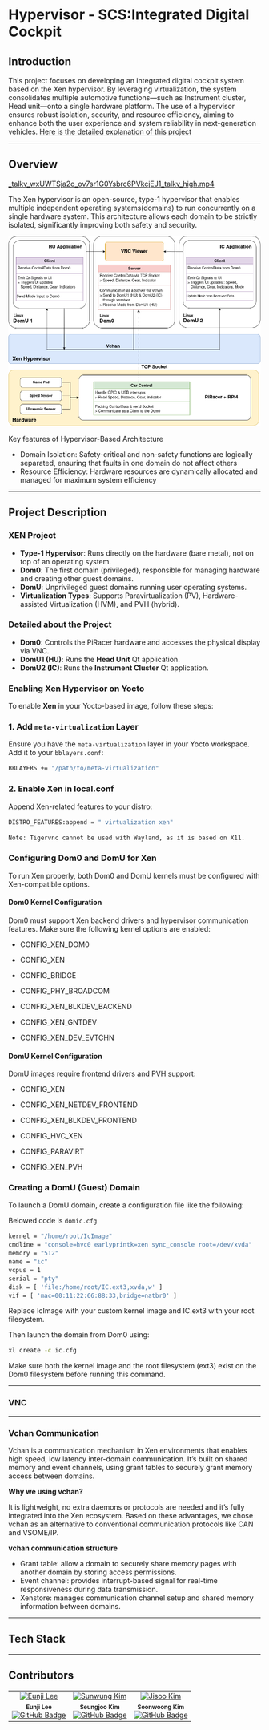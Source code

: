 # Hypervisor - SCS:Integrated Digital Cockpit

## **Introduction**

This project focuses on developing an integrated digital cockpit system based on the Xen hypervisor. By leveraging virtualization, the system consolidates multiple automotive functions—such as Instrument cluster, Head unit—onto a single hardware platform. The use of a hypervisor ensures robust isolation, security, and resource efficiency, aiming to enhance both the user experience and system reliability in next-generation vehicles. [Here is the detailed explanation of this project](https://github.com/SEA-ME/SCS_Integrated_Digital_Cockpit)

---

## **Overview**

[_talkv_wxUWTSja2o_ov7sr1G0Ysbrc6PVkcjEJ1_talkv_high.mp4](files/_talkv_wxUWTSja2o_ov7sr1G0Ysbrc6PVkcjEJ1_talkv_high.mp4)

The Xen hypervisor is an open-source, type-1 hypervisor that enables multiple independent operating systems(domains) to run concurrently on a single hardware system. This architecture allows each domain to be strictly isolated, significantly improving both safety and security.

![hypervisor_system_architecture.png](files/hypervisor_system_architecture.png)

Key features of Hypervisor-Based Architecture

- Domain Isolation: Safety-critical and non-safety functions are logically separated, ensuring that faults in one domain do not affect others
- Resource Efficiency: Hardware resources are dynamically allocated and managed for maximum system efficiency

---

## Project Description

### XEN Project
- **Type-1 Hypervisor**: Runs directly on the hardware (bare metal), not on top of an operating system.
- **Dom0**: The first domain (privileged), responsible for managing hardware and creating other guest domains.
- **DomU**: Unprivileged guest domains running user operating systems.
- **Virtualization Types**: Supports Paravirtualization (PV), Hardware-assisted Virtualization (HVM), and PVH (hybrid).

### Detailed about the Project
- **Dom0**: Controls the PiRacer hardware and accesses the physical display via VNC.
- **DomU1 (HU)**: Runs the **Head Unit** Qt application.
- **DomU2 (IC)**: Runs the **Instrument Cluster** Qt application.


### Enabling Xen Hypervisor on Yocto

To enable **Xen** in your Yocto-based image, follow these steps:

### 1. Add `meta-virtualization` Layer

Ensure you have the `meta-virtualization` layer in your Yocto workspace. Add it to your `bblayers.conf`:

```bash
BBLAYERS += "/path/to/meta-virtualization"
```
### 2. Enable Xen in local.conf
Append Xen-related features to your distro:

```bash
DISTRO_FEATURES:append = " virtualization xen"
```
`Note: Tigervnc cannot be used with Wayland, as it is based on X11.`

### Configuring Dom0 and DomU for Xen
To run Xen properly, both Dom0 and DomU kernels must be configured with Xen-compatible options.

#### Dom0 Kernel Configuration
Dom0 must support Xen backend drivers and hypervisor communication features. Make sure the following kernel options are enabled:

- CONFIG_XEN_DOM0
- CONFIG_XEN

- CONFIG_BRIDGE
- CONFIG_PHY_BROADCOM

- CONFIG_XEN_BLKDEV_BACKEND

- CONFIG_XEN_GNTDEV

- CONFIG_XEN_DEV_EVTCHN

#### DomU Kernel Configuration
DomU images require frontend drivers and PVH support:

- CONFIG_XEN
- CONFIG_XEN_NETDEV_FRONTEND

- CONFIG_XEN_BLKDEV_FRONTEND

- CONFIG_HVC_XEN

- CONFIG_PARAVIRT

- CONFIG_XEN_PVH 

### Creating a DomU (Guest) Domain
To launch a DomU domain, create a configuration file like the following:

Belowed code is `domic.cfg` 
```bash
kernel = "/home/root/IcImage"
cmdline = "console=hvc0 earlyprintk=xen sync_console root=/dev/xvda"
memory = "512"
name = "ic"
vcpus = 1
serial = "pty"
disk = [ 'file:/home/root/IC.ext3,xvda,w' ]
vif = [ 'mac=00:11:22:66:88:33,bridge=natbr0' ]
```
Replace IcImage with your custom kernel image and IC.ext3 with your root filesystem.

Then launch the domain from Dom0 using:

```bash
xl create -c ic.cfg
```
Make sure both the kernel image and the root filesystem (ext3) exist on the Dom0 filesystem before running this command.


---

### VNC

---

### Vchan Communication

Vchan is a communication mechanism in Xen environments that enables high speed, low latency inter-domain communication. It’s built on shared memory and event channels, using grant tables to securely grant memory access between domains.

**Why we using vchan?**

It is lightweight, no extra daemons or protocols are needed and it’s fully integrated into the Xen ecosystem. Based on these advantages, we chose vchan as an alternative to conventional communication protocols like CAN and VSOME/IP.

**vchan communication structure**

- Grant table: allow a domain to securely share memory pages with another domain by storing access permissions.
- Event channel: provides interrupt-based signal for real-time responsiveness during data transmission.
- Xenstore: manages communication channel setup and shared memory information between domains.

---

## Tech Stack

---

## Contributors

<center>
<table align="center">
<tr>
<td align="center">
<a href="https://github.com/iznue">
<img src="https://github.com/iznue.png" width="150px;" alt="Eunji Lee"/>
<br />
<sub><b>Eunji Lee</b></sub>
</a>
<br />
<a href="https://github.com/iznue"><img src="https://img.shields.io/badge/GitHub-iznue-blue?logo=github" alt="GitHub Badge" /></a>
<br />
</td>
<td align="center">
<a href="https://github.com/programerKim">
<img src="https://github.com/programerKim.png" width="150px;" alt="Sunwung Kim"/>
<br />
<sub><b>Seungjoo Kim</b></sub>
</a>
<br />
<a href="https://github.com/programerKim"><img src="https://img.shields.io/badge/GitHub-programerKim-blue?logo=github" alt="GitHub Badge" /></a>
<br />
</td>
<td align="center">
<a href="https://github.com/mechsoon">
<img src="https://github.com/mechsoon.png" width="150px;" alt="Jisoo Kim"/>
<br />
<sub><b>Soonwoong Kim</b></sub>
</a>
<br />
<a href="https://github.com/mechsoon"><img src="https://img.shields.io/badge/GitHub-mechsoon-blue?logo=github" alt="GitHub Badge" /></a>
<br />
</td>
</tr>
</table>
</center>
